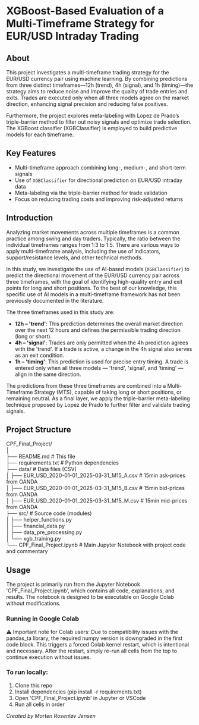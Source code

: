 # XGBoost-Based Evaluation of a Multi-Timeframe Strategy for EUR/USD Intraday Trading  

## About  
This project investigates a multi-timeframe trading strategy for the EUR/USD currency pair using machine learning. By combining predictions from three distinct timeframes—12h (trend), 4h (signal), and 1h (timing)—the strategy aims to reduce noise and improve the quality of trade entries and exits. Trades are executed only when all three models agree on the market direction, enhancing signal precision and reducing false positives.

Furthermore, the project explores meta-labeling with Lopez de Prado’s triple-barrier method to filter out noisy signals and optimize trade selection. The XGBoost classifier (XGBClassifier) is employed to build predictive models for each timeframe.

## Key Features  
- Multi-timeframe approach combining long-, medium-, and short-term signals
- Use of `XGBClassifier` for directional prediction on EUR/USD intraday data
- Meta-labeling via the triple-barrier method for trade validation
- Focus on reducing trading costs and improving risk-adjusted returns

## Introduction  
Analyzing market movements across multiple timeframes is a common practice among swing and day traders. Typically, the ratio between the individual timeframes ranges from 1:3 to 1:5. There are various ways to apply multi-timeframe analysis, including the use of indicators, support/resistance levels, and other technical methods.

In this study, we investigate the use of AI-based models (`XGBClassifier`) to predict the directional movement of the EUR/USD currency pair across three timeframes, with the goal of identifying high-quality entry and exit points for long and short positions. To the best of our knowledge, this specific use of AI models in a multi-timeframe framework has not been previously documented in the literature.

The three timeframes used in this study are:
- **12h – 'trend'**: This prediction determines the overall market direction over the next 12 hours and defines the permissible trading direction (long or short).
- **4h – 'signal'**: Trades are only permitted when the 4h prediction agrees with the 'trend'. If a trade is active, a change in the 4h signal also serves as an exit condition.
- **1h – 'timing'**: This prediction is used for precise entry timing. A trade is entered only when all three models — 'trend', 'signal', and 'timing' — align in the same direction.

The predictions from these three timeframes are combined into a Multi-Timeframe Strategy (MTS), capable of taking long or short positions, or remaining neutral. As a final layer, we apply the triple-barrier meta-labeling technique proposed by Lopez de Prado to further filter and validate trading signals.

## Project Structure  
CPF_Final_Project/  
   │  
   ├── README.md # This file  
   ├── requirements.txt # Python dependencies  
   ├── data/ # Data files (CSV)  
   │ ├── EUR_USD_2020-01-01_2025-03-31_M15_A.csv  # 15min ask-prices from OANDA  
   │ ├── EUR_USD_2020-01-01_2025-03-31_M15_B.csv  # 15min bid-prices from OANDA  
   │ ├── EUR_USD_2020-01-01_2025-03-31_M15_M.csv  # 15min mid-prices from OANDA  
   ├── src/ # Source code (modules)  
   │ ├── helper_functions.py  
   │ ├── financial_data.py  
   │ ├── data_pre_processing.py  
   │ └── xgb_training.py  
   └── CPF_Final_Project.ipynb # Main Jupyter Notebook with project code and commentary  

## Usage  
The project is primarily run from the Jupyter Notebook 'CPF_Final_Project.ipynb', which contains all code, explanations, and results. The notebook is designed to be executable on Google Colab without modifications.  

### Running in Google Colab
⚠️ Important note for Colab users:
Due to compatibility issues with the pandas_ta library, the required numpy version is downgraded in the first code block. This triggers a forced Colab kernel restart, which is intentional and necessary.
After the restart, simply re-run all cells from the top to continue execution without issues.

### To run locally:
1. Clone this repo
2. Install dependencies (pip install -r requirements.txt)
3. Open 'CPF_Final_Project.ipynb' in Jupyter or VSCode
4. Run all cells in order

*Created by Morten Rosenløv Jensen*
   

